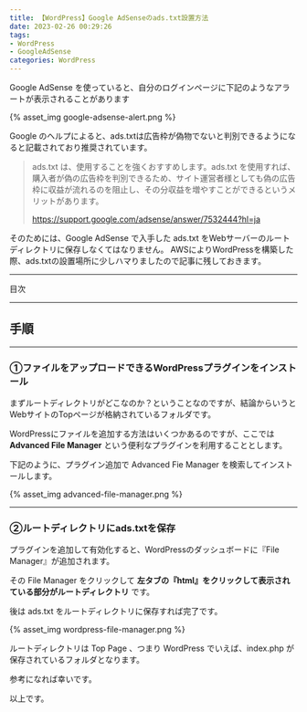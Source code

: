 ```yaml
---
title: 【WordPress】Google AdSenseのads.txt設置方法
date: 2023-02-26 00:29:26
tags:
- WordPress
- GoogleAdSense
categories: WordPress
---
```


Google AdSense を使っていると、自分のログインページに下記のようなアラートが表示されることがあります

{% asset_img google-adsense-alert.png %}

Google のヘルプによると、ads.txtは広告枠が偽物でないと判別できるようになると記載されており推奨されています。

>ads.txt は、使用することを強くおすすめします。ads.txt を使用すれば、購入者が偽の広告枠を判別できるため、サイト運営者様としても偽の広告枠に収益が流れるのを阻止し、その分収益を増やすことができるというメリットがあります。
>
>https://support.google.com/adsense/answer/7532444?hl=ja

そのためには、Google AdSense で入手した ads.txt をWebサーバーのルートディレクトリに保存しなくてはなりません。
AWSによりWordPressを構築した際、ads.txtの設置場所に少しハマりましたので記事に残しておきます。

___
目次
<!-- toc -->

___

## 手順

___
### ①ファイルをアップロードできるWordPressプラグインをインストール
まずルートディレクトリがどこなのか？ということなのですが、結論からいうとWebサイトのTopページが格納されているフォルダです。

WordPressにファイルを追加する方法はいくつかあるのですが、ここでは **Advanced File Manager** という便利なプラグインを利用することとします。

下記のように、プラグイン追加で Advanced Fie Manager を検索してインストールします。

{% asset_img advanced-file-manager.png %}

___
### ②ルートディレクトリにads.txtを保存
プラグインを追加して有効化すると、WordPressのダッシュボードに『File Manager』が追加されます。

その File Manager をクリックして **左タブの『html』をクリックして表示されている部分がルートディレクトリ** です。

後は ads.txt をルートディレクトリに保存すれば完了です。

{% asset_img wordpress-file-manager.png %}

ルートディレクトリは Top Page 、つまり WordPress でいえば、index.php が保存されているフォルダとなります。

参考になれば幸いです。

以上です。
